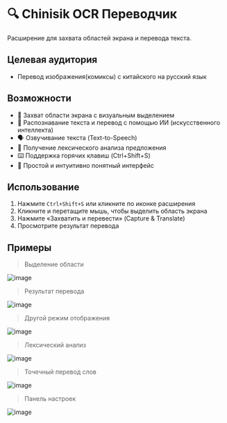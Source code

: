 # 🔍 Chinisik OCR Переводчик

Расширение для захвата областей экрана и перевода текста.

## Целевая аудитория

- Перевод изображения(комиксы) с китайского на русский язык

## Возможности

- 📸 Захват области экрана с визуальным выделением
- 🤖 Распознавание текста и перевод с помощью ИИ (искусственного интеллекта)
- 🗣️ Озвучивание текста (Text-to-Speech)
- 🧐 Получение лексического анализа предложения
- ⌨️ Поддержка горячих клавиш (Ctrl+Shift+S)
- 🎯 Простой и интуитивно понятный интерфейс

## Использование

1. Нажмите `Ctrl+Shift+S` или кликните по иконке расширения
2. Кликните и перетащите мышь, чтобы выделить область экрана
3. Нажмите «Захватить и перевести» (Capture & Translate)
4. Просмотрите результат перевода

## Примеры

> Выделение области

![image](https://github.com/user-attachments/assets/b97bc8b3-1eb0-4267-bb93-81c32489ef2b)

> Результат перевода

![image](https://github.com/user-attachments/assets/3fabde54-45a3-4933-869a-bd60d2fb2f4d)

> Другой режим отображения

![image](https://github.com/user-attachments/assets/124ea62e-46bb-41b2-82bc-473cc44f0c3e)

> Лексический анализ

![image](https://github.com/user-attachments/assets/f5fd34a7-5b03-4974-8b28-b78eeeb7fd86)

> Точечный перевод слов

![image](https://github.com/user-attachments/assets/962f6d0b-83bc-438a-8a07-a605a3bbd695)

> Панель настроек

![image](https://github.com/user-attachments/assets/22597720-3c0b-41a0-b50f-77216bda785c)

